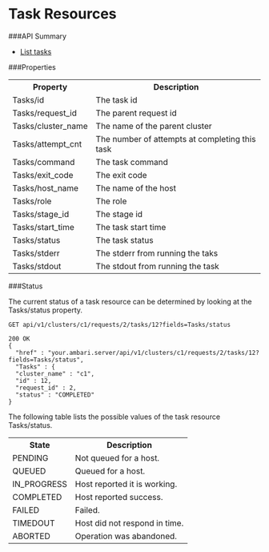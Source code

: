 <!---
Licensed to the Apache Software Foundation (ASF) under one or more
contributor license agreements. See the NOTICE file distributed with
this work for additional information regarding copyright ownership.
The ASF licenses this file to You under the Apache License, Version 2.0
(the "License"); you may not use this file except in compliance with
the License. You may obtain a copy of the License at

http://www.apache.org/licenses/LICENSE-2.0

Unless required by applicable law or agreed to in writing, software
distributed under the License is distributed on an "AS IS" BASIS,
WITHOUT WARRANTIES OR CONDITIONS OF ANY KIND, either express or implied.
See the License for the specific language governing permissions and
limitations under the License.
-->

# Task Resources
 
 
###API Summary 

- [List tasks](tasks.md)

###Properties

<table>
  <tr>
    <th>Property</th>
    <th>Description</th>
  </tr>
  <tr>
    <td>Tasks/id</td>
    <td>The task id</td>  
  </tr>
  <tr>
    <td>Tasks/request_id</td>
    <td>The parent request id</td>  
  </tr>
  <tr>
    <td>Tasks/cluster_name</td>
    <td>The name of the parent cluster</td>  
  </tr>
  <tr>
    <td>Tasks/attempt_cnt</td>
    <td>The number of attempts at completing this task</td>  
  </tr>
  <tr>
    <td>Tasks/command</td>
    <td>The task command</td>  
  </tr>
  <tr>
    <td>Tasks/exit_code</td>
    <td>The exit code</td>  
  </tr>
  <tr>
    <td>Tasks/host_name</td>
    <td>The name of the host</td>  
  </tr>
  <tr>
    <td>Tasks/role</td>
    <td>The role</td>  
  </tr>
  <tr>
    <td>Tasks/stage_id</td>
    <td>The stage id</td>  
  </tr>
  <tr>
    <td>Tasks/start_time</td>
    <td>The task start time</td>  
  </tr>
  <tr>
    <td>Tasks/status</td>
    <td>The task status</td>  
  </tr>
  <tr>
    <td>Tasks/stderr</td>
    <td>The stderr from running the taks</td>  
  </tr>
  <tr>
    <td>Tasks/stdout</td>
    <td>The stdout from running the task</td>  
  </tr>
</table>


###Status

The current status of a task resource can be determined by looking at the Tasks/status property.


    GET api/v1/clusters/c1/requests/2/tasks/12?fields=Tasks/status

    200 OK
    {
      "href" : "your.ambari.server/api/v1/clusters/c1/requests/2/tasks/12?fields=Tasks/status",
      "Tasks" : {
      "cluster_name" : "c1",
      "id" : 12,
      "request_id" : 2,
      "status" : "COMPLETED"
    }

The following table lists the possible values of the task resource Tasks/status.
<table>
  <tr>
    <th>State</th>
    <th>Description</th>
  </tr>
  <tr>
    <td>PENDING</td>
    <td>Not queued for a host.</td>  
  </tr>
  <tr>
    <td>QUEUED</td>
    <td>Queued for a host.</td>  
  </tr>
  <tr>
    <td>IN_PROGRESS</td>
    <td>Host reported it is working.</td>  
  </tr>
  <tr>
    <td>COMPLETED</td>
    <td>Host reported success.</td>  
  </tr>
  <tr>
    <td>FAILED</td>
    <td>Failed.</td>  
  </tr>
  <tr>
    <td>TIMEDOUT</td>
    <td>Host did not respond in time.</td>  
  </tr>
  <tr>
    <td>ABORTED</td>
    <td>Operation was abandoned.</td>  
  </tr>
</table>

